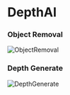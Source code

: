 # DepthAI

### Object Removal
![ObjectRemoval](https://github.com/user-attachments/assets/769854b5-fa0a-4eb0-8f2f-6c4dcfb6a48a)

### Depth Generate
![DepthGenerate](https://github.com/user-attachments/assets/90956a58-a276-4945-b0c0-dd40d50f5a1b)
